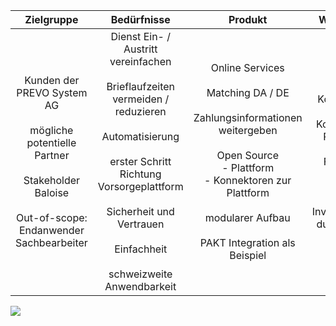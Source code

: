 
[comment]: # (created with https://www.tablesgenerator.com/markdown_tables)

|                                           Zielgruppe                                          |                                                                                                                         Bedürfnisse                                                                                                                        |                                                                                                           Produkt                                                                                                          |                                                                      Wirtschaftlichkeit                                                                      |
|:---------------------------------------------------------------------------------------------:|:----------------------------------------------------------------------------------------------------------------------------------------------------------------------------------------------------------------------------------------------------------:|:--------------------------------------------------------------------------------------------------------------------------------------------------------------------------------------------------------------------------:|:------------------------------------------------------------------------------------------------------------------------------------------------------------:|
| Kunden der PREVO System AG <br><br> mögliche potentielle Partner <br><br> Stakeholder Baloise<br><br>Out-of-scope: Endanwender Sachbearbeiter | Dienst Ein- / Austritt vereinfachen <br><br> Brieflaufzeiten vermeiden / reduzieren <br><br> Automatisierung <br><br> erster Schritt Richtung Vorsorgeplattform <br><br> Sicherheit und Vertrauen <br><br> Einfachheit <br><br> schweizweite Anwendbarkeit | Online Services <br><br> Matching DA / DE <br><br> Zahlungsinformationen weitergeben <br><br> Open Source<br> - Plattform<br> - Konnektoren zur Plattform <br><br> modularer Aufbau <br><br> PAKT Integration als Beispiel | Kostenreduzierung <br><br> Kosten auf mehrere Partner verteilen <br><br> Freemium > free 2k/a Anfragen<br> <br><br> Investitionssicherheit durch Open Source |

![](https://www.prevo.ch/images/prevo/prevo-logo.svg)
